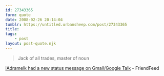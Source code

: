 ```yaml
---
id: 27343365
form: quote
date: 2008-02-26 20:14:04
tumblr: https://untitled.urbansheep.com/post/27343365
title: 
tags:
    - post
layout: post-quote.njk
---
```


<blockquote>
Jack of all trades, master of noun
</blockquote>

<a href="http://friendfeed.com/e/83f347fb-d01e-32ec-2abd-9f9498afe733">iAdramelk had a new status message on Gmail/Google Talk</a> - FriendFeed
